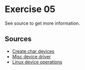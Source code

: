 # Exercise 05

See source to get more information.

## Sources
 - [Create char devices](https://tldp.org/LDP/lkmpg/2.6/html/x569.html)
 - [Misc device driver](https://embetronicx.com/tutorials/linux/device-drivers/misc-device-driver/)
 - [Linux device operations](https://embetronicx.com/tutorials/linux/device-drivers/linux-device-driver-tutorial-programming/)